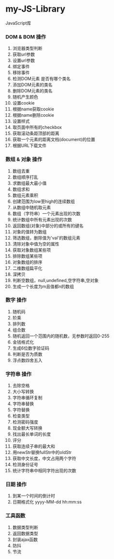 # my-JS-Library
JavaScript库

### DOM & BOM 操作  
1. 浏览器类型判断
2. 获取url参数 
3. 设置url参数
4. 绑定事件
5. 移除事件
6. 检测DOM元素 是否有哪个类名
7. 添加DOM元素的类名
8. 删除DOM元素的类名
9. 随机产生颜色
10. 设置cookie
11. 根据name获取cookie
12. 根据name删除cookie
13. 设置样式
14. 取页面中所有的checkbox
15. 获取滚动条距顶部的距离
16. 获取一个元素的距离文档(document)的位置
17. 根据URL下载文件
### 数组 & 对象 操作
1. 数组去重
2. 数组顺序打乱
3. 求数组最大最小值
4. 数组求和
5. 数组元素乘积
6. 创建范围为low至high的连续数组
7. 从数组中随机取元素
8. 数组（字符串）一个元素出现的次数
9. 统计数组中所有元素出现的次数
10. 返回数组(对象)中部分的或所有的键名
11. 对象的值转为数组
12. 筛选数组，删除值为'val'的数组元素
13. 清除对象中值为空的属性
14. 获取对象数组某些项
15. 排除数组某些项
16. 对象数组的排序
17. 二维数组扁平化
18. 深拷贝
19. 判断空数组，null,undefined,空字符串,空对象
20. 生成一个长度为m且值都n的数组
### 数字 操作
1. 随机码
2. 阶乘
3. 排列数
4. 组合数
5. 随机返回一个范围内的随机数，无参数时返回0-255
6. 金钱格式化
7. 生成6位数字验证码
8. 判断是否为质数
9. 浮点数四舍五入
### 字符串 操作
1. 去除空格
2. 大小写转换
3. 字符串循环复制
4. 字符串替换
5. 字符替换
6. 检查类型
7. 检测密码强度
8. 现金额大写转换
9. 找出最长单词的长度
10. 评分
11. 获取连续子串的最大和
12. 用newStr替换fullStr中的oldStr
13. 获取中文长度，中文占用两个字符
14. 检测身份证号
15. 统计字符串中相同字符出现的次数
### 日期 操作
1. 到某一个时间的倒计时
2. 日期格式化 yyyy-MM-dd hh:mm:ss
### 工具函数
1. 数据类型判断
2. 返回数据类型
3. 封装ajax函数
4. 防抖
5. 节流